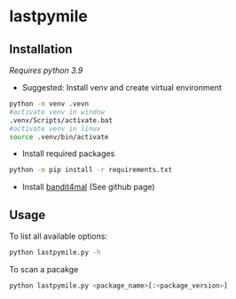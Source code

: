 # lastpymile

## Installation
*Requires python 3.9*

- Suggested: Install venv and create virtual environment
```bash
python -m venv .vevn
#activate venv in window
.venv/Scripts/activate.bat
#activate venv in linux
source .venv/bin/activate
```
- Install required packages
```bash
python -m pip install -r requirements.txt
```

- Install [bandit4mal](https://github.com/lyvd/bandit4mal) (See github page)

## Usage

To list all available options:
```bash
python lastpymile.py -h
```

To scan a pacakge
```bash
python lastpymile.py <package_name>[:<package_version>]
```